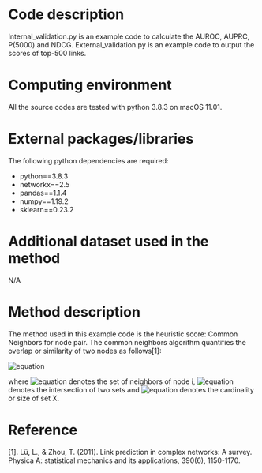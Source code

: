 # Code description
Internal_validation.py is an example code to calculate the AUROC, AUPRC, P(5000) and NDCG.
External_validation.py is an example code to output the scores of top-500 links.

# Computing environment
All the source codes are tested with python 3.8.3 on macOS 11.01.

# External packages/libraries 
The following python dependencies are required:
  - python==3.8.3
  - networkx==2.5
  - pandas==1.1.4
  - numpy==1.19.2 
  - sklearn==0.23.2
  
# Additional dataset used in the method
N/A

# Method description
The method used in this example code is the heuristic score: Common Neighbors for node pair. The common neighbors algorithm quantifies the overlap or similarity of two nodes as follows[1]:

![equation](https://render.githubusercontent.com/render/math?math=s_%7Bij%7D%20%3D%20%7C%5CGamma(i)%5Ccup%5CGamma(j)%7C)

where ![equation](https://render.githubusercontent.com/render/math?math=%5CGamma(i)) denotes the set of neighbors of node i, ![equation](https://render.githubusercontent.com/render/math?math=%5Ccup) denotes the intersection of two sets and ![equation](https://render.githubusercontent.com/render/math?math=%7C%7C) denotes the cardinality or size of set X.


# Reference
[1]. Lü, L., & Zhou, T. (2011). Link prediction in complex networks: A survey. Physica A: statistical mechanics and its applications, 390(6), 1150-1170.




